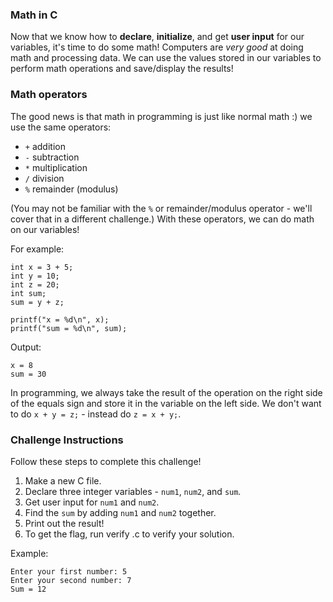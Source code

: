 ### Math in C
Now that we know how to __declare__, __initialize__, and get __user input__ for our variables, it's time to do some math!
Computers are _very good_ at doing math and processing data.
We can use the values stored in our variables to perform math operations and save/display the results!

### Math operators
The good news is that math in programming is just like normal math :) we use the same operators: 
- `+` addition
- `-` subtraction
- `*` multiplication
- `/` division
- `%` remainder (modulus)

(You may not be familiar with the `%` or remainder/modulus operator - we'll cover that in a different challenge.)
With these operators, we can do math on our variables!

For example:
```
int x = 3 + 5;
int y = 10;
int z = 20;
int sum;
sum = y + z;

printf("x = %d\n", x);
printf("sum = %d\n", sum);
```

Output:
```
x = 8
sum = 30
```

In programming, we always take the result of the operation on the right side of the equals sign and store it in the variable on the left side. We don't want to do `x + y = z;` - instead do `z = x + y;`.

### Challenge Instructions
Follow these steps to complete this challenge!

1. Make a new C file.
2. Declare three integer variables - `num1`, `num2`, and `sum`.
3. Get user input for `num1` and `num2`.
4. Find the `sum` by adding `num1` and `num2` together.
5. Print out the result!
6. To get the flag, run verify <yourfile>.c to verify your solution.

Example:
```
Enter your first number: 5
Enter your second number: 7
Sum = 12
```
